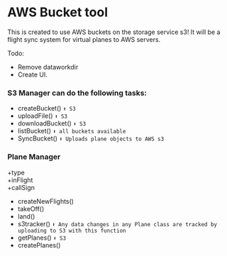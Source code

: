 # AWS Bucket tool
This is created to use AWS buckets on the storage service s3!
It will be a flight sync system for virtual planes to AWS servers.

Todo:
* Remove dataworkdir
* Create UI.


### S3 Manager can do the following tasks:
* createBucket() `⬆️ S3`
* uploadFile() `⬆️ S3`
* downloadBucket() `⬇️ S3`
* listBucket() `⬇️ all buckets available`
* SyncBucket() `⬆️ Uploads plane objects to AWS s3`
### Plane Manager
+type  
+inFlight  
+callSign

* createNewFlights()  
* takeOff()  
* land()  
* s3tracker() `⬆️ Any data changes in any Plane class are tracked by uploading to S3 with this function`
* getPlanes() `⬇️ S3`
* createPlanes()